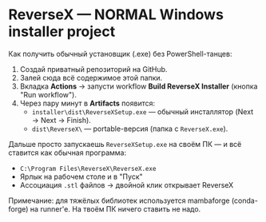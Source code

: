 # ReverseX — NORMAL Windows installer project

Как получить обычный установщик (.exe) без PowerShell-танцев:
1) Создай приватный репозиторий на GitHub.
2) Залей сюда всё содержимое этой папки.
3) Вкладка **Actions** → запусти workflow **Build ReverseX Installer** (кнопка "Run workflow").
4) Через пару минут в **Artifacts** появится:
   - `installer\dist\ReverseXSetup.exe` — обычный инсталлятор (Next → Next → Finish).
   - `dist\ReverseX\` — portable-версия (папка с `ReverseX.exe`).

Дальше просто запускаешь `ReverseXSetup.exe` на своём ПК — и всё ставится как обычная программа:
- `C:\Program Files\ReverseX\ReverseX.exe`
- Ярлык на рабочем столе и в "Пуск"
- Ассоциация `.stl` файлов → двойной клик открывает ReverseX

Примечание: для тяжёлых библиотек используется mambaforge (conda-forge) на runner'е. На твоём ПК ничего ставить не надо.
